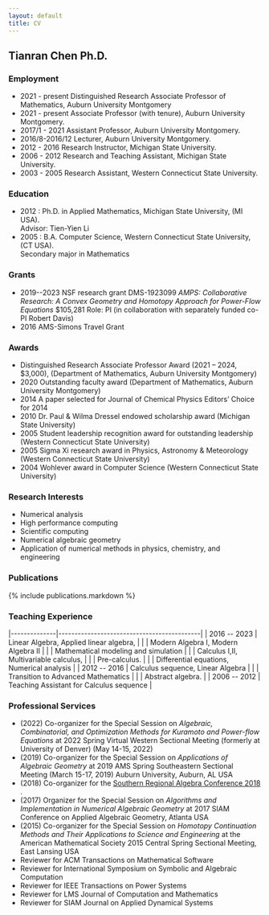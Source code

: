 ```yaml
---
layout: default
title: CV
---
```


## Tianran Chen Ph.D.

### Employment

- 2021 - present Distinguished Research Associate Professor of Mathematics, Auburn University Montgomery
- 2021 - present Associate Professor (with tenure), Auburn University Montgomery.
- 2017/1 - 2021 Assistant Professor, Auburn University Montgomery.
- 2016/8-2016/12 Lecturer, Auburn University Montgomery.
- 2012 - 2016 Research Instructor, Michigan State University.
- 2006 - 2012 Research and Teaching Assistant, Michigan State University.
- 2003 - 2005 Research Assistant, Western Connecticut State University.

### Education

- 2012 : Ph.D. in Applied Mathematics, Michigan State University, (MI USA).  
  Advisor: Tien-Yien Li
- 2005 : B.A. Computer Science, Western Connecticut State University, (CT USA).  
  Secondary major in Mathematics

### Grants

- 2019--2023 NSF research grant DMS-1923099
  _AMPS: Collaborative Research: A Convex Geometry and Homotopy Approach for Power-Flow Equations_
  \$105,281 Role: PI (in collaboration with separately funded co-PI Robert Davis)
- 2016 AMS-Simons Travel Grant

### Awards

- Distinguished Research Associate Professor Award (2021 – 2024, \$3,000),
  (Department of Mathematics, Auburn University Montgomery)
- 2020 Outstanding faculty award
  (Department of Mathematics, Auburn University Montgomery)
- 2014 A paper selected for Journal of Chemical Physics Editors’ Choice for 2014
- 2010 Dr. Paul & Wilma Dressel endowed scholarship award
  (Michigan State University)
- 2005 Student leadership recognition award for outstanding leadership
  (Western Connecticut State University)
- 2005 Sigma Xi research award in Physics, Astronomy & Meteorology
  (Western Connecticut State University)
- 2004 Wohlever award in Computer Science
  (Western Connecticut State University)

### Research Interests

- Numerical analysis
- High performance computing
- Scientific computing
- Numerical algebraic geometry
- Application of numerical methods in physics, chemistry, and engineering

### Publications

{% include publications.markdown %}

### Teaching Experience

|--------------|--------------------------------------------|
| 2016 -- 2023 | Linear Algebra, Applied linear algebra,    |
|              | Modern Algebra I, Modern Algebra II        |
|              | Mathematical modeling and simulation       |
|              | Calculus I,II, Multivariable calculus,     |
|              | Pre-calculus.                              |
|              | Differential equations, Numerical analysis |
| 2012 -- 2016 | Calculus sequence, Linear Algebra          |
|              | Transition to Advanced Mathematics         |
|              | Abstract algebra.                          |
| 2006 -- 2012 | Teaching Assistant for Calculus sequence   |

### Professional Services

- (2022) Co-organizer for the Special Session on
  _Algebraic, Combinatorial, and Optimization Methods for
  Kuramoto and Power-flow Equations_
  at 2022 Spring Virtual Western Sectional Meeting
  (formerly at University of Denver)
  (May 14-15, 2022)
- (2019) Co-organizer for the Special Session on
  _Applications of Algebraic Geometry_
  at 2019 AMS Spring Southeastern Sectional Meeting
  (March 15-17, 2019)
  Auburn University, Auburn, AL USA  
- (2018) Co-organizer for the
  [Southern Regional Algebra Conference 2018 ](http://www.srac2018.org/).
- (2017) Organizer for the Special Session on
  _Algorithms and Implementation in Numerical Algebraic Geometry_
  at 2017 SIAM Conference on Applied Algebraic Geometry, Atlanta USA
- (2015) Co-organizer for the Special Session on
  _Homotopy Continuation Methods and Their Applications to Science and Engineering_
  at the American Mathematical Society 2015 Central Spring Sectional Meeting,
  East Lansing USA
- Reviewer for ACM Transactions on Mathematical Software
- Reviewer for International Symposium on Symbolic and Algebraic Computation
- Reviewer for IEEE Transactions on Power Systems
- Reviewer for LMS Journal of Computation and Mathematics
- Reviewer for SIAM Journal on Applied Dynamical Systems
